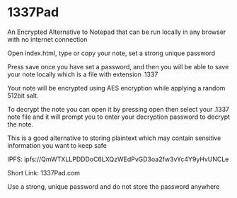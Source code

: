# 1337Pad
An Encrypted Alternative to Notepad that can be run locally in any browser with no internet connection

Open index.html, type or copy your note, set a strong unique password

Press save once you have set a password, and then you will be able to save your note locally which is a file with extension .1337

Your note will be encrypted using AES encryption while applying a random 512bit salt.

To decrypt the note you can open it by pressing open then select your .1337 note file and it will prompt you to enter your decryption password to decrypt the note.

This is a good alternative to storing plaintext which may contain sensitive information you want to keep safe

IPFS: ipfs://QmWTXLLPDDDoC6LXQzWEdPvGD3oa2fw3vYc4Y9yHvUNCLe

Short Link: 1337Pad.com


Use a strong, unique password and do not store the password anywhere

